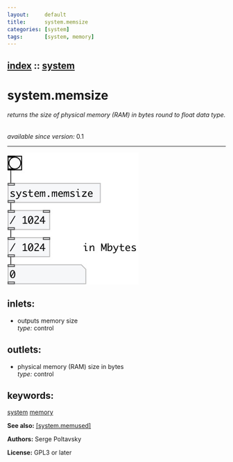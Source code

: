 ```yaml
---
layout:     default
title:      system.memsize
categories: [system]
tags:       [system, memory]
---
```

[index](index.html) :: [system](category_system.html)
---

# system.memsize

###### returns the size of physical memory (RAM) in bytes round to float data type.

*available since version:* 0.1

---




[![example](../examples/img/system.memsize.jpg)](../examples/pd/system.memsize.pd)









## inlets:

* outputs memory size<br>
_type:_ control



## outlets:

* physical memory (RAM) size in bytes<br>
_type:_ control



## keywords:

[system](keywords/system.html)
[memory](keywords/memory.html)



**See also:**
[\[system.memused\]](system.memused.html)




**Authors:** Serge Poltavsky




**License:** GPL3 or later





